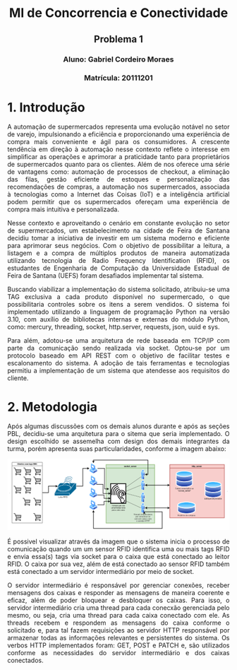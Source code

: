 
<h1 align="center">MI de Concorrencia e Conectividade</h1>
<h2 align="center">Problema 1</h2>
<h3 align="center">Aluno: Gabriel Cordeiro Moraes</h3>
<h3 align="center">Matrícula: 20111201</h3>

# 1. Introdução

<p style="text-align: justify;">
  A automação de supermercados representa uma evolução notável no setor de varejo, impulsionando a eficiência e proporcionando uma experiência de compra mais conveniente e ágil para os consumidores.
  A crescente tendência em direção à automação nesse contexto reflete o interesse em simplificar as operações e aprimorar a praticidade tanto para proprietários de supermercados quanto para os clientes.
  Além de nos oferece uma série de vantagens como: automação de processos de checkout, a eliminação das filas, gestão eficiente de estoques e personalização das recomendações de compras, a automação nos
  supermercados, associada à tecnologias como a Internet das Coisas (IoT) e a inteligência artificial podem permitir que os supermercados ofereçam uma experiência de compra mais intuitiva e personalizada.
</p>

<p style="text-align: justify;">
  Nesse contexto e aproveitando o cenário em constante evolução no setor de supermercados, um estabelecimento na cidade de Feira de Santana decidiu tomar a iniciativa de investir em um sistema moderno e eficiente para aprimorar seus negócios.
  Com o objetivo de possibilitar a leitura, a listagem e a compra de múltiplos produtos de maneira automatizada utilizando tecnologia de Radio Frequency Identification (RFID), os estudantes de Engenharia de Computação da Universidade Estadual
  de Feira de Santana (UEFS) foram desafiados implementar tal sistema.
</p>

<p style="text-align: justify;">
  Buscando viabilizar a implementação do sistema solicitado, atribuiu-se uma TAG exclusiva a cada produto disponível no supermercado, o que possibilitaria controles sobre os itens a serem vendidos.
  O sistema foi implementado utilizando a linguagem de programação Python na versão 3.10, com auxílio de bibliotecas internas e externas do módulo Python, como: mercury, threading, socket, http.server, requests, json, uuid e sys.
</p>

<p style="text-align: justify;">
  Para além, adotou-se uma arquitetura de rede baseada em TCP/IP com parte da comunicação sendo realizada via socket.
  Optou-se por um protocolo baseado em API REST com o objetivo de facilitar testes e escalonamento do sistema.
  A adoção de tais ferramentas e tecnologias permitiu a implementação de um sistema que atendesse aos requisitos do cliente.
</p>


# 2. Metodologia

<p style="text-align: justify;">
  Após algumas discussões com os demais alunos durante e após as seções PBL, decidiu-se uma arquitetura para o sitema que seria implementado. O design escolhido se assemelha com design dos demais integrantes da turma, porém apresenta suas particularidades, conforme a imagem abaixo:
</p>

![Arquitetura do sistema.](https://github.com/bielcmoraes/Concorrencia-e-Conectividade/blob/main/arquitetura_do_sistema.png)

<p style="text-align: justify;">
  É possivel visualizar através da imagem que o sistema inicia o processo de comunicação quando um um sensor RFID identifica uma ou mais tags RFID e envia essa(s) tags via socket para o caixa que está conectado ao leitor RFID. O caixa por sua vez, além de está conectado ao sensor RFID também está conectado a um servidor intermediário por meio de socket.
</p>

<p style="text-align: justify;">
  O servidor intermediário é responsável por gerenciar conexões, receber mensagens dos caixas e responder as mensagens de maneira coerente e eficaz, além de poder bloquear e desbloquer os caixas. Para isso, o servidor intermediário cria uma thread para cada conecxão gerenciada pelo mesmo, ou seja, cria uma thread para cada caixa conectado com ele. As threads recebem e respondem as mensagens do caixa conforme o solicitado e, para tal fazem requisições ao servidor HTTP responsável por armazenar todas as informações relevantes e persistentes do sistema. Os verbos HTTP implementados foram: GET, POST e PATCH e, são utilizados conforme as necessidades do servidor intermediário e dos caixas conectados.
</p>




